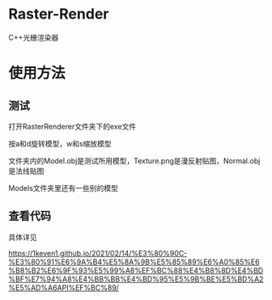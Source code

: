 # Raster-Render
C++光栅渲染器
# 使用方法

## 测试

打开RasterRenderer文件夹下的exe文件

按a和d旋转模型，w和s缩放模型

文件夹内的Model.obj是测试所用模型，Texture.png是漫反射贴图，Normal.obj是法线贴图

Models文件夹里还有一些别的模型

## 查看代码

具体详见

https://1keven1.github.io/2021/02/14/%E3%80%90C-%E3%80%91%E6%9A%B4%E5%8A%9B%E5%85%89%E6%A0%85%E6%B8%B2%E6%9F%93%E5%99%A8%EF%BC%88%E4%B8%8D%E4%BD%BF%E7%94%A8%E4%BB%BB%E4%BD%95%E5%9B%BE%E5%BD%A2%E5%AD%A6API%EF%BC%89/
